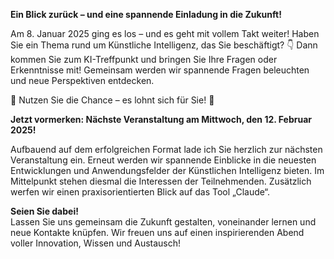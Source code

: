 **Ein Blick zurück – und eine spannende Einladung in die Zukunft!**

Am 8. Januar 2025 ging es los – und es geht mit vollem Takt weiter! 
Haben Sie ein Thema rund um Künstliche Intelligenz, das Sie beschäftigt?
👇 
Dann kommen Sie zum KI-Treffpunkt und bringen Sie Ihre Fragen oder Erkenntnisse mit! Gemeinsam werden wir spannende Fragen beleuchten und neue Perspektiven entdecken.

🎯 Nutzen Sie die Chance – es lohnt sich für Sie! 🎯

**Jetzt vormerken: Nächste Veranstaltung am Mittwoch, den 12. Februar 2025!**

Aufbauend auf dem erfolgreichen Format lade ich Sie herzlich zur nächsten Veranstaltung ein. Erneut werden wir spannende Einblicke in die neuesten Entwicklungen und Anwendungsfelder der Künstlichen Intelligenz bieten. Im Mittelpunkt stehen diesmal die Interessen der Teilnehmenden. Zusätzlich werfen wir einen praxisorientierten Blick auf das Tool „Claude“.

**Seien Sie dabei!**  
Lassen Sie uns gemeinsam die Zukunft gestalten, voneinander lernen und neue Kontakte knüpfen. Wir freuen uns auf einen inspirierenden Abend voller Innovation, Wissen und Austausch!
